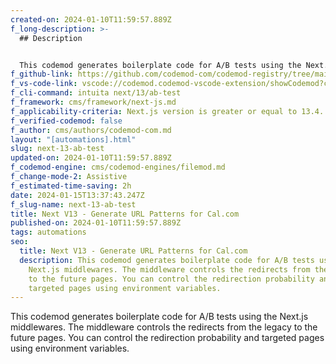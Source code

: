 ```yaml
---
created-on: 2024-01-10T11:59:57.889Z
f_long-description: >-
  ## Description


  This codemod generates boilerplate code for A/B tests using the Next.js middlewares. The middleware controls the redirects from the legacy to the future pages. You can control the redirection probability and targeted pages using environment variables.
f_github-link: https://github.com/codemod-com/codemod-registry/tree/main/codemods/next/13/ab-test
f_vs-code-link: vscode://codemod.codemod-vscode-extension/showCodemod?chd=Y5-JVNlxY1TrlnY8bjuuboA6cWs
f_cli-command: intuita next/13/ab-test
f_framework: cms/framework/next-js.md
f_applicability-criteria: Next.js version is greater or equal to 13.4.
f_verified-codemod: false
f_author: cms/authors/codemod-com.md
layout: "[automations].html"
slug: next-13-ab-test
updated-on: 2024-01-10T11:59:57.889Z
f_codemod-engine: cms/codemod-engines/filemod.md
f_change-mode-2: Assistive
f_estimated-time-saving: 2h
date: 2024-01-15T13:37:43.247Z
f_slug-name: next-13-ab-test
title: Next V13 - Generate URL Patterns for Cal.com
published-on: 2024-01-10T11:59:57.889Z
tags: automations
seo:
  title: Next V13 - Generate URL Patterns for Cal.com
  description: This codemod generates boilerplate code for A/B tests using the
    Next.js middlewares. The middleware controls the redirects from the legacy
    to the future pages. You can control the redirection probability and
    targeted pages using environment variables.
---
```

This codemod generates boilerplate code for A/B tests using the Next.js middlewares. The middleware controls the redirects from the legacy to the future pages. You can control the redirection probability and targeted pages using environment variables.